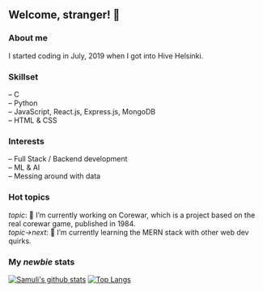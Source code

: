 ## Welcome, stranger! 👋

### About me
I started coding in July, 2019 when I got into Hive Helsinki.<br>

### Skillset
– C<br>
– Python<br>
– JavaScript, React.js, Express.js, MongoDB<br>
– HTML & CSS<br>

### Interests
– Full Stack / Backend development<br>
– ML & AI<br>
– Messing around with data<br>

### Hot topics
*topic*: 🔭 I’m currently working on Corewar, which is a project based on the real corewar game, published in 1984.<br>
*topic->next*: 🌱 I’m currently learning the MERN stack with other web dev quirks.<br>

### My *newbie* stats
[![Samuli's github stats](https://github-readme-stats.vercel.app/api?username=samulieronen&theme=dark&hide=prs)](https://github.com/anuraghazra/github-readme-stats) [![Top Langs](https://github-readme-stats.vercel.app/api/top-langs/?username=samulieronen&layout=compact)](https://github.com/anuraghazra/github-readme-stats)

<!--
**samulieronen/samulieronen** is a ✨ _special_ ✨ repository because its `README.md` (this file) appears on your GitHub profile.

Here are some ideas to get you started:

- 🔭 I’m currently working on ...
- 🌱 I’m currently learning ...
- 👯 I’m looking to collaborate on ...
- 🤔 I’m looking for help with ...
- 💬 Ask me about ...
- 📫 How to reach me: ...
- 😄 Pronouns: ...
- ⚡ Fun fact: ...
-->
